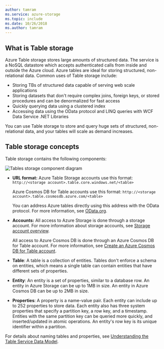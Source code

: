 ```yaml
---
author: tamram
ms.service: azure-storage
ms.topic: include
ms.date: 10/26/2018
ms.author: tamram
---
```

## What is Table storage
Azure Table storage stores large amounts of structured data. The service is a NoSQL datastore which accepts authenticated calls from inside and outside the Azure cloud. Azure tables are ideal for storing structured, non-relational data. Common uses of Table storage include:

* Storing TBs of structured data capable of serving web scale applications
* Storing datasets that don't require complex joins, foreign keys, or stored procedures and can be denormalized for fast access
* Quickly querying data using a clustered index
* Accessing data using the OData protocol and LINQ queries with WCF Data Service .NET Libraries

You can use Table storage to store and query huge sets of structured, non-relational data, and your tables will scale as demand increases.

## Table storage concepts

Table storage contains the following components:

![Tables storage component diagram][Table1]

* **URL format:** Azure Table Storage accounts use this format: `http://<storage account>.table.core.windows.net/<table>`

  Azure Cosmos DB for Table accounts use this format:
  `http://<storage account>.table.cosmosdb.azure.com/<table>` 

  You can address Azure tables directly using this address with the OData protocol. For more information, see [OData.org][OData.org].

* **Accounts:** All access to Azure Storage is done through a storage account. For more information about storage accounts, see [Storage account overview](../articles/storage/common/storage-account-overview.md).

    All access to Azure Cosmos DB is done through an Azure Cosmos DB for Table account. For more information, see [Create an Azure Cosmos DB for Table account](../articles/cosmos-db/create-table-dotnet.md#create-a-database-account).

* **Table**: A table is a collection of entities. Tables don't enforce a schema on entities, which means a single table can contain entities that have different sets of properties.

* **Entity**: An entity is a set of properties, similar to a database row. An entity in Azure Storage can be up to 1MB in size. An entity in Azure Cosmos DB can be up to 2MB in size.

* **Properties**: A property is a name-value pair. Each entity can include up to 252 properties to store data. Each entity also has three system properties that specify a partition key, a row key, and a timestamp. Entities with the same partition key can be queried more quickly, and inserted/updated in atomic operations. An entity's row key is its unique identifier within a partition.

For details about naming tables and properties, see [Understanding the Table Service Data Model](/rest/api/storageservices/Understanding-the-Table-Service-Data-Model).

[Table1]: ./media/storage-table-concepts-include/table1.png
[OData.org]: https://www.odata.org/
